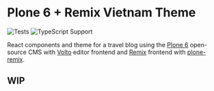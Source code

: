 # Plone 6 + Remix Vietnam Theme

![Tests](https://github.com/raw-material/plone-vietnam-theme/workflows/CI/badge.svg?branch=main)
![TypeScript Support](https://img.shields.io/badge/TypeScript-Support-blue)

React components and theme for a travel blog using the [Plone 6](https://plone.org) open-source CMS with [Volto](https://github.com/plone/volto) editor frontend and [Remix](https://remix.run) frontend with [plone-remix](https://github.com/raw-material/plone-remix).

## WIP
